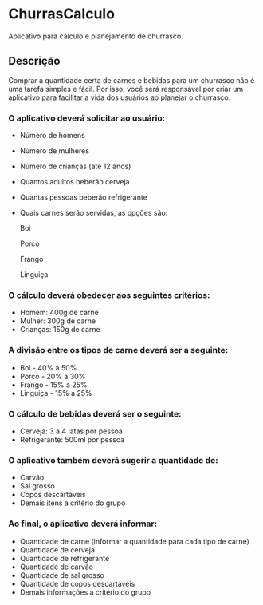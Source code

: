 # ChurrasCalculo
 Aplicativo para cálculo e planejamento de churrasco.

## Descrição

Comprar a quantidade certa de carnes e bebidas para um churrasco não é uma tarefa simples e fácil.
Por isso, você será responsável por criar um aplicativo para facilitar a vida dos usuários ao planejar
o churrasco.

### O aplicativo deverá solicitar ao usuário:

* Número de homens
* Número de mulheres
* Número de crianças (até 12 anos)
* Quantos adultos beberão cerveja
* Quantas pessoas beberão refrigerante
* Quais carnes serão servidas, as opções são:

     Boi
     
     Porco
     
     Frango
     
     Linguiça
 
 ### O cálculo deverá obedecer aos seguintes critérios:
 
* Homem: 400g de carne
* Mulher: 300g de carne
* Crianças: 150g de carne

### A divisão entre os tipos de carne deverá ser a seguinte:

* Boi - 40% a 50%
* Porco - 20% a 30%
* Frango - 15% a 25%
* Linguiça - 15% a 25%

### O cálculo de bebidas deverá ser o seguinte:

* Cerveja: 3 a 4 latas por pessoa
* Refrigerante: 500ml por pessoa

### O aplicativo também deverá sugerir a quantidade de:

* Carvão
* Sal grosso
* Copos descartáveis
* Demais itens a critério do grupo

### Ao final, o aplicativo deverá informar:

* Quantidade de carne (informar a quantidade para cada tipo de carne)
* Quantidade de cerveja
* Quantidade de refrigerante
* Quantidade de carvão
* Quantidade de sal grosso
* Quantidade de copos descartáveis
* Demais informações a critério do grupo

